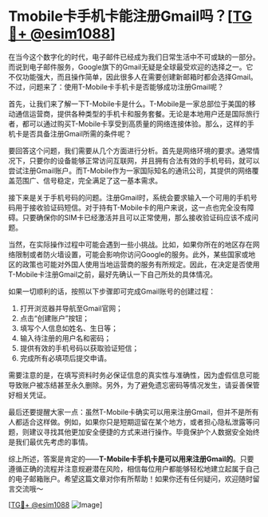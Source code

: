# Tmobile卡手机卡能注册Gmail吗？[[TG💪+ @esim1088](https://t.me/s/esim1088)]

在当今这个数字化的时代，电子邮件已经成为我们日常生活中不可或缺的一部分。而说到电子邮件服务，Google旗下的Gmail无疑是全球最受欢迎的选择之一。它不仅功能强大，而且操作简单，因此很多人在需要创建新邮箱时都会选择Gmail。不过，问题来了：使用T-Mobile卡手机卡是否能够成功注册Gmail呢？

首先，让我们来了解一下T-Mobile卡是什么。T-Mobile是一家总部位于美国的移动通信运营商，提供各种类型的手机卡和服务套餐。无论是本地用户还是国际旅行者，都可以通过购买T-Mobile卡享受到高质量的网络连接体验。那么，这样的手机卡是否具备注册Gmail所需的条件呢？

要回答这个问题，我们需要从几个方面进行分析。首先是网络环境的要求。通常情况下，只要你的设备能够正常访问互联网，并且拥有合法有效的手机号码，就可以尝试注册Gmail账户。而T-Mobile作为一家国际知名的通讯公司，其提供的网络覆盖范围广、信号稳定，完全满足了这一基本需求。

接下来是关于手机号码的问题。注册Gmail时，系统会要求输入一个可用的手机号码用于接收验证码短信。对于持有T-Mobile卡的用户来说，这一点也完全没有障碍。只要确保你的SIM卡已经激活并且可以正常使用，那么接收验证码应该不成问题。

当然，在实际操作过程中可能会遇到一些小挑战。比如，如果你所在的地区存在网络限制或者防火墙设置，可能会影响你访问Google的服务。此外，某些国家或地区的政策也可能对外国人使用当地运营商的服务有所规定。因此，在决定是否使用T-Mobile卡注册Gmail之前，最好先确认一下自己所处的具体情况。

如果一切顺利的话，按照以下步骤即可完成Gmail账号的创建过程：

1. 打开浏览器并导航至Gmail官网；
2. 点击“创建账户”按钮；
3. 填写个人信息如姓名、生日等；
4. 输入待注册的用户名和密码；
5. 提供有效的手机号码以获取验证短信；
6. 完成所有必填项后提交申请。

需要注意的是，在填写资料时务必保证信息的真实性与准确性，因为虚假信息可能导致账户被冻结甚至永久删除。另外，为了避免遗忘密码等情况发生，请妥善保管好相关凭证。

最后还要提醒大家一点：虽然T-Mobile卡确实可以用来注册Gmail，但并不是所有人都适合这样做。例如，如果你只是短期逗留在某个地方，或者担心隐私泄露等问题，则建议寻找其他更加安全便捷的方式来进行操作。毕竟保护个人数据安全始终是我们最优先考虑的事情。

综上所述，答案是肯定的——**T-Mobile卡手机卡是可以用来注册Gmail的**。只要遵循正确的流程并注意规避潜在风险，相信每位用户都能够轻松地建立起属于自己的电子邮箱账户。希望这篇文章对你有所帮助！如果你还有任何疑问，欢迎随时留言交流哦～ 

[[TG💪+ @esim1088](https://t.me/s/esim1088) ![Image](https://i.postimg.cc/4NQfJmqS/Snipaste-2025-05-13-00-14-12.png)]